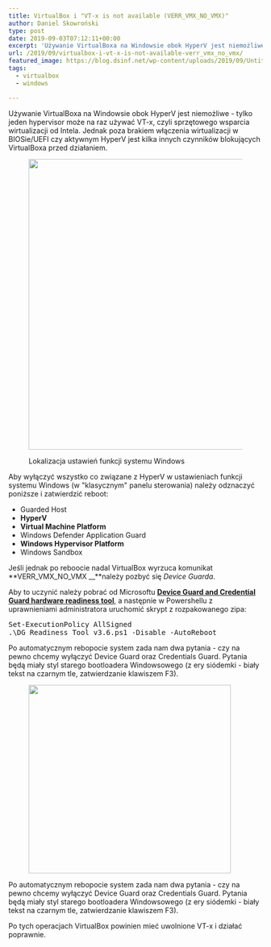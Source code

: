 ```yaml
---
title: VirtualBox i "VT-x is not available (VERR_VMX_NO_VMX)"
author: Daniel Skowroński
type: post
date: 2019-09-03T07:12:11+00:00
excerpt: 'Używanie VirtualBoxa na Windowsie obok HyperV jest niemożliwe - tylko jeden hypervisor może na raz używać VT-x, czyli sprzętowego wsparcia wirtualizacji od Intela. Jednak poza brakiem włączenia wirtualizacji w BIOSie/UEFI czy aktywnym HyperV jest kilka innych czynników blokujących VirtualBoxa przed działaniem.'
url: /2019/09/virtualbox-i-vt-x-is-not-available-verr_vmx_no_vmx/
featured_image: https://blog.dsinf.net/wp-content/uploads/2019/09/Untitled.png
tags:
  - virtualbox
  - windows

---
```

Używanie VirtualBoxa na Windowsie obok HyperV jest niemożliwe - tylko jeden hypervisor może na raz używać VT-x, czyli sprzętowego wsparcia wirtualizacji od Intela. Jednak poza brakiem włączenia wirtualizacji w BIOSie/UEFI czy aktywnym HyperV jest kilka innych czynników blokujących VirtualBoxa przed działaniem.<figure class="wp-block-image size-large">

<img decoding="async" loading="lazy" width="1024" height="577" src="https://blog.dsinf.net/wp-content/uploads/2019/09/image-1-1024x577.png" alt="" class="wp-image-1576" srcset="https://blog.dsinf.net/wp-content/uploads/2019/09/image-1-1024x577.png 1024w, https://blog.dsinf.net/wp-content/uploads/2019/09/image-1-300x169.png 300w, https://blog.dsinf.net/wp-content/uploads/2019/09/image-1-768x433.png 768w, https://blog.dsinf.net/wp-content/uploads/2019/09/image-1.png 1124w" sizes="(max-width: 1024px) 100vw, 1024px" /> <figcaption>Lokalizacja ustawień funkcji systemu Windows</figcaption></figure> 

Aby wyłączyć wszystko co związane z HyperV w ustawieniach funkcji systemu Windows (w "klasycznym" panelu sterowania) należy odznaczyć poniższe i zatwierdzić reboot:

  * Guarded Host
  * **HyperV**
  * **Virtual Machine Platform**
  * Windows Defender Application Guard
  * **Windows Hypervisor Platform**
  * Windows Sandbox

Jeśli jednak po reboocie nadal VirtualBox wyrzuca komunikat **VERR\_VMX\_NO_VMX __**należy pozbyć się _Device Guarda_.

Aby to uczynić należy pobrać od Microsoftu [**Device Guard and Credential Guard hardware readiness tool**][1], a następnie w Powershellu z uprawnieniami administratora uruchomić skrypt z rozpakowanego zipa:

<pre class="EnlighterJSRAW" data-enlighter-language="generic" data-enlighter-theme="" data-enlighter-highlight="" data-enlighter-linenumbers="" data-enlighter-lineoffset="" data-enlighter-title="" data-enlighter-group="">Set-ExecutionPolicy AllSigned
.\DG_Readiness_Tool_v3.6.ps1 -Disable -AutoReboot</pre>

Po automatycznym rebopocie system zada nam dwa pytania - czy na pewno chcemy wyłączyć Device Guard oraz Credentials Guard. Pytania będą miały styl starego bootloadera Windowsowego (z ery siódemki - biały tekst na czarnym tle, zatwierdzanie klawiszem F3). <figure class="wp-block-image size-large">

<img decoding="async" loading="lazy" width="401" height="374" src="https://blog.dsinf.net/wp-content/uploads/2019/09/image-2.png" alt="" class="wp-image-1579" srcset="https://blog.dsinf.net/wp-content/uploads/2019/09/image-2.png 401w, https://blog.dsinf.net/wp-content/uploads/2019/09/image-2-300x280.png 300w" sizes="(max-width: 401px) 100vw, 401px" /> </figure> 

Po automatycznym rebopocie system zada nam dwa pytania - czy na pewno chcemy wyłączyć Device Guard oraz Credentials Guard. Pytania będą miały styl starego bootloadera Windowsowego (z ery siódemki - biały tekst na czarnym tle, zatwierdzanie klawiszem F3). 

Po tych operacjach VirtualBox powinien mieć uwolnione VT-x i działać poprawnie.

 [1]: https://www.microsoft.com/en-us/download/details.aspx?id=53337
